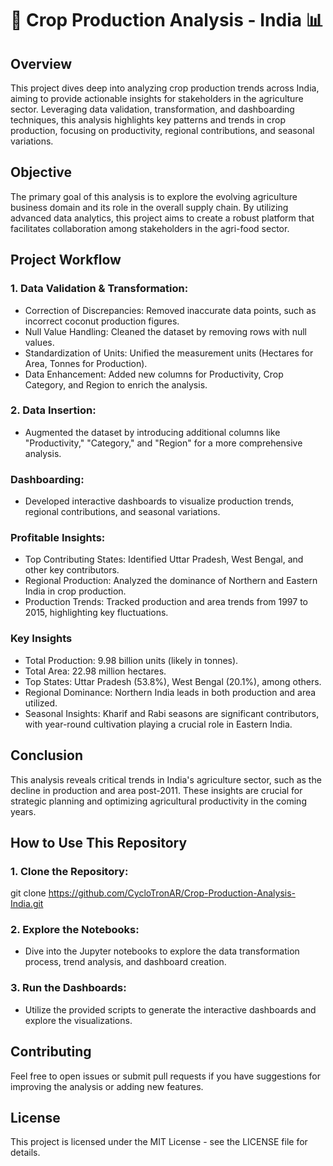 # 🌾 Crop Production Analysis - India 📊
## Overview
This project dives deep into analyzing crop production trends across India, aiming to provide actionable insights for stakeholders in the agriculture sector. Leveraging data validation, transformation, and dashboarding techniques, this analysis highlights key patterns and trends in crop production, focusing on productivity, regional contributions, and seasonal variations.

## Objective
The primary goal of this analysis is to explore the evolving agriculture business domain and its role in the overall supply chain. By utilizing advanced data analytics, this project aims to create a robust platform that facilitates collaboration among stakeholders in the agri-food sector.

## Project Workflow
### 1. Data Validation & Transformation:
* Correction of Discrepancies: Removed inaccurate data points, such as incorrect coconut production figures.
* Null Value Handling: Cleaned the dataset by removing rows with null values.
* Standardization of Units: Unified the measurement units (Hectares for Area, Tonnes for Production).
* Data Enhancement: Added new columns for Productivity, Crop Category, and Region to enrich the analysis.
 ### 2. Data Insertion:
* Augmented the dataset by introducing additional columns like "Productivity," "Category," and "Region" for a more comprehensive analysis.
### Dashboarding:
* Developed interactive dashboards to visualize production trends, regional contributions, and seasonal variations.
### Profitable Insights:
* Top Contributing States: Identified Uttar Pradesh, West Bengal, and other key contributors.
* Regional Production: Analyzed the dominance of Northern and Eastern India in crop production.
* Production Trends: Tracked production and area trends from 1997 to 2015, highlighting key fluctuations.

### Key Insights
* Total Production: 9.98 billion units (likely in tonnes).
* Total Area: 22.98 million hectares.
* Top States: Uttar Pradesh (53.8%), West Bengal (20.1%), among others.
* Regional Dominance: Northern India leads in both production and area utilized.
* Seasonal Insights: Kharif and Rabi seasons are significant contributors, with year-round cultivation playing a crucial role in Eastern India.
## Conclusion
This analysis reveals critical trends in India's agriculture sector, such as the decline in production and area post-2011. These insights are crucial for strategic planning and optimizing agricultural productivity in the coming years.

## How to Use This Repository
### 1. Clone the Repository:
git clone https://github.com/CycloTronAR/Crop-Production-Analysis-India.git
### 2. Explore the Notebooks:
* Dive into the Jupyter notebooks to explore the data transformation process, trend analysis, and dashboard creation.
### 3. Run the Dashboards:
* Utilize the provided scripts to generate the interactive dashboards and explore the visualizations.
## Contributing
Feel free to open issues or submit pull requests if you have suggestions for improving the analysis or adding new features.

## License
This project is licensed under the MIT License - see the LICENSE file for details.

